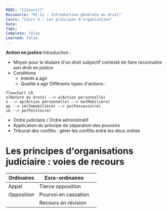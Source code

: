 ```yaml
---
MOOC: "[[Cours]]"
Ressource: "R2.11 : Introduction générale au droit"
Cours: "Cours 6 : Les principes d'organisation"
Date: 
tags: 
Complete: false
Learned: false
---
```

**Action en justice**
Introduction :
- Moyen pour le titulaire d'un droit subjectif contesté de faire reconnaitre son droit en justice
- Conditions
	- Intérêt à agir
	- Qualité à agir
Différents types d'actions :
```mermaid
flowchart LR
n(Nature du droit) --> a(Action personnelle)
n --> ap(Action personnelle) --> mo(Mobilière)
ap --> im(Immobilière) --> po(Possessoire)
im --> pe(Petitoire)
```



- Ordre judiciaire / Ordre administratif
- Application du principe de séparation des pouvoirs
- Tribunal des conflits : gérer les conflits entre les deux ordres

# Les principes d'organisations judiciaire : voies de recours
| Ordinaires | Exra-ordinaires      |     |
| ---------- | -------------------- | --- |
| Appel      | Tierce opposition    |     |
| Opposition | Pourvoi en cassation |     |
|            | Recours en révision  |     |


